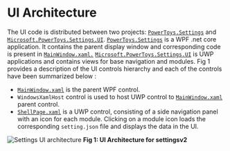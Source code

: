 # UI Architecture

 The UI code is distributed between two projects: [`PowerToys.Settings`](/src/core/PowerToys.Settings) and [`Microsoft.PowerToys.Settings.UI`](/src/core/Microsoft.PowerToys.Settings.UI.Library). [`PowerToys.Settings`](/src/core/PowerToys.Settings) is a WPF .net core application. It contains the parent display window and corresponding code is present in [`MainWindow.xaml.`](/src/core/PowerToys.Settings/MainWindow.xaml) [`Microsoft.PowerToys.Settings.UI`](/src/core/Microsoft.PowerToys.Settings.UI.Library) is UWP applications and contains views for base navigation and modules. Fig 1 provides a description of the UI controls hierarchy and each of the controls have been summarized below : 
- [`MainWindow.xaml`](/src/core/PowerToys.Settings/MainWindow.xaml) is the parent WPF control.
- `WindowsXamlHost` control is used to host UWP control to [`MainWindow.xaml`](/src/core/PowerToys.Settings/MainWindow.xaml)  parent control.
- [`ShellPage.xaml`](/src/core/Microsoft.PowerToys.Settings.UI/Views/ShellPage.xaml) is a UWP control, consisting of a side navigation panel with an icon for each module. Clicking on a module icon loads the corresponding `setting.json` file and displays the data in the UI.

![Settings UI architecture](/doc/images/settingsv2/ui-architecture.png)
**Fig 1: UI Architecture for settingsv2**
